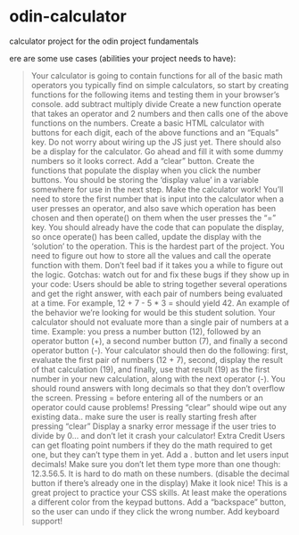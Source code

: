 # odin-calculator
calculator project for the odin project fundamentals

ere are some use cases (abilities your project needs to have):

> Your calculator is going to contain functions for all of the basic math operators you typically find on simple calculators, so start by creating functions for the following items and testing them in your browser’s console.
> add
> subtract
> multiply
> divide
> Create a new function operate that takes an operator and 2 numbers and then calls one of the above functions on the numbers.
> Create a basic HTML calculator with buttons for each digit, each of the above functions and an “Equals” key.
> Do not worry about wiring up the JS just yet.
> There should also be a display for the calculator. Go ahead and fill it with some dummy numbers so it looks correct.
> Add a “clear” button.
> Create the functions that populate the display when you click the number buttons. You should be storing the ‘display value’ in a variable somewhere for use in the next step.
> Make the calculator work! You’ll need to store the first number that is input into the calculator when a user presses an operator, and also save which operation has been chosen and then operate() on them when the user presses the “=” key.
> You should already have the code that can populate the display, so once operate() has been called, update the display with the ‘solution’ to the operation.
> This is the hardest part of the project. You need to figure out how to store all the values and call the operate function with them. Don’t feel bad if it takes you a while to figure out the logic.
> Gotchas: watch out for and fix these bugs if they show up in your code:
> Users should be able to string together several operations and get the right answer, with each pair of numbers being evaluated at a time. For example, 12 + 7 - 5 * 3 = should yield 42. An example of the behavior we’re looking for would be this student solution.
> Your calculator should not evaluate more than a single pair of numbers at a time. Example: you press a number button (12), followed by an operator button (+), a second number button (7), and finally a second operator button (-). Your calculator should then do the following: first, evaluate the first pair of numbers (12 + 7), second, display the result of that calculation (19), and finally, use that result (19) as the first number in your new calculation, along with the next operator (-).
> You should round answers with long decimals so that they don’t overflow the screen.
> Pressing = before entering all of the numbers or an operator could cause problems!
> Pressing “clear” should wipe out any existing data.. make sure the user is really starting fresh after pressing “clear”
> Display a snarky error message if the user tries to divide by 0… and don’t let it crash your calculator!
> Extra Credit
> Users can get floating point numbers if they do the math required to get one, but they can’t type them in yet. Add a . button and let users input decimals! Make sure you don’t let them type more than one though: 12.3.56.5. It is hard to do math on these numbers. (disable the decimal button if there’s already one in the display)
> Make it look nice! This is a great project to practice your CSS skills. At least make the operations a different color from the keypad buttons.
> Add a “backspace” button, so the user can undo if they click the wrong number.
> Add keyboard support!